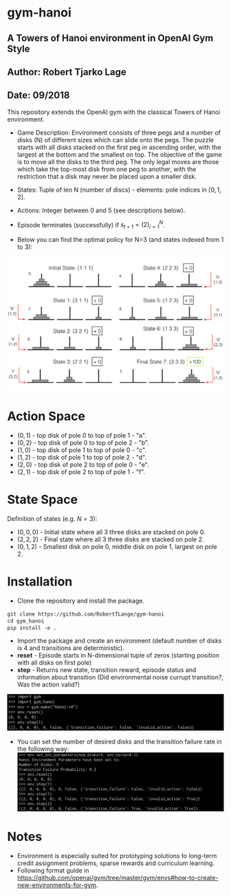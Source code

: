 # gym-hanoi
## A Towers of Hanoi environment in OpenAI Gym Style
## Author: Robert Tjarko Lage
## Date: 09/2018

This repository extends the OpenAI gym with the classical Towers of Hanoi environment.

* Game Description: Environment consists of three pegs and a number of disks (N) of different sizes which can slide onto the pegs. The puzzle starts with all disks stacked on the first peg in ascending order, with the largest at the bottom and the smallest on top. The objective of the game is to move all the disks to the third peg. The only legal moves are those which take the top-most disk from one peg to another, with the restriction that a disk may never be placed upon a smaller disk.

* States: Tuple of len N (number of discs) - elements: pole indices in $[0,1,2]$.

* Actions: Integer between 0 and 5 (see descriptions below).

* Episode terminates (successfully) if $s_{t+1} = (2)_{i=1}^N$.

* Below you can find the optimal policy for N=3 (and states indexed from 1 to 3):

![Alt text](images/hanoi_problem.png)


# Action Space
* $(0,1)$ - top disk of pole 0 to top of pole 1 - "a".
* $(0,2)$ - top disk of pole 0 to top of pole 2 - "b".
* $(1,0)$ - top disk of pole 1 to top of pole 0 - "c".
* $(1,2)$ - top disk of pole 1 to top of pole 2 - "d".
* $(2,0)$ - top disk of pole 2 to top of pole 0 - "e".
* $(2,1)$ - top disk of pole 2 to top of pole 1 - "f".

# State Space

Definition of states (e.g. $N=3$):
* $(0,0,0)$ - Initial state where all 3 three disks are stacked on pole 0.
* $(2,2,2)$ - Final state where all 3 three disks are stacked on pole 2.
* $(0,1,2)$ - Smallest disk on pole 0, middle disk on pole 1, largest on pole 2.

# Installation

* Clone the repository and install the package.
```
git clone https://github.com/RobertTLange/gym-hanoi
cd gym_hanoi
pip install -e .
```

* Import the package and create an environment (default number of disks is 4 and transitions are deterministic).
* **reset** - Episode starts in N-dimensional tuple of zeros (starting position with all disks on first pole)
* **step** - Returns new state, transition reward, episode status and information about transition (Did environmental noise currupt transition?, Was the action valid?)

![Alt text](images/env_gen.png)

* You can set the number of desired disks and the transition failure rate in the following way:
![Alt text](images/env_change.png)


# Notes
* Environment is especially suited for prototyping solutions to long-term credit assignment problems, sparse rewards and curriculum learning.
* Following format guide in https://github.com/openai/gym/tree/master/gym/envs#how-to-create-new-environments-for-gym.
